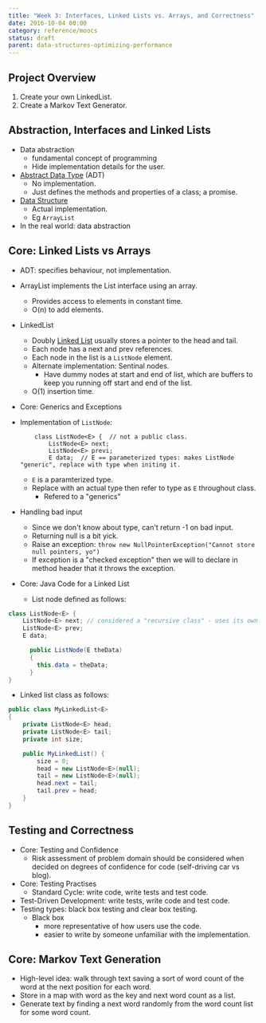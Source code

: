 ```yaml
---
title: "Week 3: Interfaces, Linked Lists vs. Arrays, and Correctness"
date: 2016-10-04 00:00
category: reference/moocs
status: draft
parent: data-structures-optimizing-performance
---
```


## Project Overview

1. Create your own LinkedList.
2. Create a Markov Text Generator.

## Abstraction, Interfaces and Linked Lists

* Data abstraction
    * fundamental concept of programming
    * Hide implementation details for the user.
* [Abstract Data Type](../../../../../../permanent/abstract-data-type.md) (ADT)
    * No implementation.
    * Just defines the methods and properties of a class; a promise.
* [Data Structure](../../../../../../permanent/data-structure.md)
    * Actual implementation.
    * Eg ``ArrayList``
* In the real world: data abstraction

## Core: Linked Lists vs Arrays

* ADT: specifies behaviour, not implementation.
* ArrayList implements the List interface using an array.
    * Provides access to elements in constant time.
    * O(n) to add elements.
* LinkedList
    * Doubly [Linked List](../../../../permanent/linked-list.md) usually stores a pointer to the head and tail.
    * Each node has a next and prev references.
    * Each node in the list is a ``ListNode`` element.
    * Alternate implementation: Sentinal nodes.
      * Have dummy nodes at start and end of list, which are buffers to keep you running off start and end of the list.
    * O(1) insertion time.
* Core: Generics and Exceptions
* Implementation of ``ListNode``:

          class ListNode<E> {  // not a public class.
              ListNode<E> next;
              ListNode<E> previ;
              E data;  // E == parameterized types: makes ListNode "generic", replace with type when initing it.

  * ``E`` is a paramterized type.
  * Replace with an actual type then refer to type as ``E`` throughout class.
    * Refered to a "generics"
* Handling bad input
  * Since we don't know about type, can't return -1 on bad input.
  * Returning null is a bit yick.
  * Raise an exception: ``throw new NullPointerException("Cannot store null pointers, yo")``
  * If exception is a "checked exception" then we will to declare in method header that it throws the exception.
* Core: Java Code for a Linked List
    * List node defined as follows:

```java
class ListNode<E> {
    ListNode<E> next; // considered a "recursive class" - uses its own definition in it.
    ListNode<E> prev;
    E data;

      public ListNode(E theData)
      {
        this.data = theData;
      }
}
```

* Linked list class as follows:

```java
public class MyLinkedList<E>
{
    private ListNode<E> head;
    private ListNode<E> tail;
    private int size;

    public MyLinkedList() {
        size = 0;
        head = new ListNode<E>(null);
        tail = new ListNode<E>(null);
        head.next = tail;
        tail.prev = head;
    }
}
```

## Testing and Correctness

* Core: Testing and Confidence
    * Risk assessment of problem domain should be considered when decided on degrees of confidence for code (self-driving car vs blog).
* Core: Testing Practises
    * Standard Cycle: write code, write tests and test code.
* Test-Driven Development: write tests, write code and test code.
* Testing types: black box testing and clear box testing.
    * Black box
        * more representative of how users use the code.
        * easier to write by someone unfamiliar with the implementation.

## Core: Markov Text Generation

* High-level idea: walk through text saving a sort of word count of the word at the next position for each word.
* Store in a map with word as the key and next word count as a list.
* Generate text by finding a next word randomly from the word count list for some word count.
